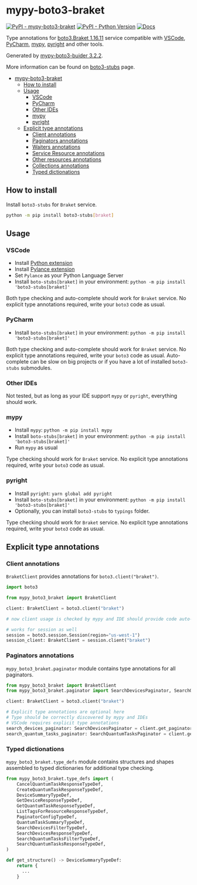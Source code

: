 # mypy-boto3-braket

[![PyPI - mypy-boto3-braket](https://img.shields.io/pypi/v/mypy-boto3-braket.svg?color=blue)](https://pypi.org/project/mypy-boto3-braket)
[![PyPI - Python Version](https://img.shields.io/pypi/pyversions/mypy-boto3-braket.svg?color=blue)](https://pypi.org/project/mypy-boto3-braket)
[![Docs](https://img.shields.io/readthedocs/mypy-boto3-builder.svg?color=blue)](https://mypy-boto3-builder.readthedocs.io/)

Type annotations for
[boto3.Braket 1.16.11](https://boto3.amazonaws.com/v1/documentation/api/1.16.11/reference/services/braket.html#Braket) service
compatible with
[VSCode](https://code.visualstudio.com/),
[PyCharm](https://www.jetbrains.com/pycharm/),
[mypy](https://github.com/python/mypy),
[pyright](https://github.com/microsoft/pyright)
and other tools.

Generated by [mypy-boto3-buider 3.2.2](https://github.com/vemel/mypy_boto3_builder).

More information can be found on [boto3-stubs](https://pypi.org/project/boto3-stubs/) page.

- [mypy-boto3-braket](#mypy-boto3-braket)
  - [How to install](#how-to-install)
  - [Usage](#usage)
    - [VSCode](#vscode)
    - [PyCharm](#pycharm)
    - [Other IDEs](#other-ides)
    - [mypy](#mypy)
    - [pyright](#pyright)
  - [Explicit type annotations](#explicit-type-annotations)
    - [Client annotations](#client-annotations)
    - [Paginators annotations](#paginators-annotations)
    - [Waiters annotations](#waiters-annotations)
    - [Service Resource annotations](#service-resource-annotations)
    - [Other resources annotations](#other-resources-annotations)
    - [Collections annotations](#collections-annotations)
    - [Typed dictionations](#typed-dictionations)

## How to install

Install `boto3-stubs` for `Braket` service.

```bash
python -m pip install boto3-stubs[braket]
```

## Usage

### VSCode

- Install [Python extension](https://marketplace.visualstudio.com/items?itemName=ms-python.python)
- Install [Pylance extension](https://marketplace.visualstudio.com/items?itemName=ms-python.vscode-pylance)
- Set `Pylance` as your Python Language Server
- Install `boto-stubs[braket]` in your environment: `python -m pip install 'boto3-stubs[braket]'`

Both type checking and auto-complete should work for `Braket` service.
No explicit type annotations required, write your `boto3` code as usual.

### PyCharm

- Install `boto-stubs[braket]` in your environment: `python -m pip install 'boto3-stubs[braket]'`

Both type checking and auto-complete should work for `Braket` service.
No explicit type annotations required, write your `boto3` code as usual.
Auto-complete can be slow on big projects or if you have a lot of installed `boto3-stubs` submodules.

### Other IDEs

Not tested, but as long as your IDE support `mypy` or `pyright`, everything should work.

### mypy

- Install `mypy`: `python -m pip install mypy`
- Install `boto-stubs[braket]` in your environment: `python -m pip install 'boto3-stubs[braket]'`
- Run `mypy` as usual

Type checking should work for `Braket` service.
No explicit type annotations required, write your `boto3` code as usual.

### pyright

- Install `pyright`: `yarn global add pyright`
- Install `boto-stubs[braket]` in your environment: `python -m pip install 'boto3-stubs[braket]'`
- Optionally, you can install `boto3-stubs` to `typings` folder.

Type checking should work for `Braket` service.
No explicit type annotations required, write your `boto3` code as usual.

## Explicit type annotations

### Client annotations

`BraketClient` provides annotations for `boto3.client("braket")`.

```python
import boto3

from mypy_boto3_braket import BraketClient

client: BraketClient = boto3.client("braket")

# now client usage is checked by mypy and IDE should provide code auto-complete

# works for session as well
session = boto3.session.Session(region="us-west-1")
session_client: BraketClient = session.client("braket")
```

### Paginators annotations

`mypy_boto3_braket.paginator` module contains type annotations for all paginators.

```python
from mypy_boto3_braket import BraketClient
from mypy_boto3_braket.paginator import SearchDevicesPaginator, SearchQuantumTasksPaginator

client: BraketClient = boto3.client("braket")

# Explicit type annotations are optional here
# Type should be correctly discovered by mypy and IDEs
# VSCode requires explicit type annotations
search_devices_paginator: SearchDevicesPaginator = client.get_paginator("search_devices")
search_quantum_tasks_paginator: SearchQuantumTasksPaginator = client.get_paginator("search_quantum_tasks")
```







### Typed dictionations

`mypy_boto3_braket.type_defs` module contains structures and shapes assembled
to typed dictionaries for additional type checking.

```python
from mypy_boto3_braket.type_defs import (
    CancelQuantumTaskResponseTypeDef,
    CreateQuantumTaskResponseTypeDef,
    DeviceSummaryTypeDef,
    GetDeviceResponseTypeDef,
    GetQuantumTaskResponseTypeDef,
    ListTagsForResourceResponseTypeDef,
    PaginatorConfigTypeDef,
    QuantumTaskSummaryTypeDef,
    SearchDevicesFilterTypeDef,
    SearchDevicesResponseTypeDef,
    SearchQuantumTasksFilterTypeDef,
    SearchQuantumTasksResponseTypeDef,
)

def get_structure() -> DeviceSummaryTypeDef:
    return {
      ...
    }
```
